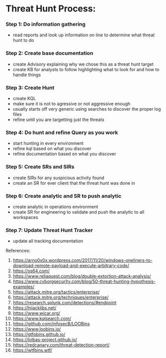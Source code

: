 # Threat Hunt Process:
### Step 1: Do information gathering 
- read reports and look up information on line to determine what threat hunt to do

### Step 2: Create base documentation
- create Advisory explaining why we chose this as a threat hunt target
- create KB for analysts to follow highlighting what to look for and how to handle things

### Step 3: Create Hunt
- create KQL
- make sure it is not to agressive or not aggressive enough
- usually starts off very generic using searches to discover the proper log files
- refine until you are targetting just the threats

### Step 4: Do hunt and refine Query as you work 
- start hunting in every environment
- refine kql based on what you discover
- refine documentation based on what you discover

### Step 5: Create SRs and SIRs
- create SIRs for any suspicious activity found
- create an SR for ever client that the threat hunt was done in

### Step 6: Create analytic and SR to push analytic
- create analytic in operations environment
- create SR for engineering to validate and push the analytic to all workspaces

### Step 7: Update Threat Hunt Tracker
- update all tracking documentation 



References: 
1. https://arno0x0x.wordpress.com/2017/11/20/windows-oneliners-to-download-remote-payload-and-execute-arbitrary-code/
2. https://ss64.com/
3. https://www.reliaquest.com/blog/double-extortion-attack-analysis/
4. https://www.cyborgsecurity.com/blog/50-threat-hunting-hypothesis-examples/
5. https://attack.mitre.org/tactics/enterprise/
6. https://attack.mitre.org/techniques/enterprise/
7. https://research.splunk.com/detections/#endpoint
8. https://hijacklibs.net/
9. https://www.wicar.org/
10. https://www.kqlsearch.com/
11. https://github.com/infosecB/LOOBins
12. https://www.loobins.io/
13. https://gtfobins.github.io/
14. https://lolbas-project.github.io/
15. https://redcanary.com/threat-detection-report/
16. https://wtfbins.wtf/



